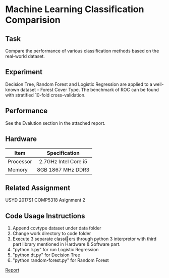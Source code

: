 # Machine Learning Classification Comparision

## Task
Compare the performance of various classification methods based on the real-world dataset.

## Experiment
Decision Tree, Random Forest and Logistic Regression are applied to a well-known dataset - Forest Cover Type. The benchmark of ROC can be found with stratified 10-fold cross-validation.

## Performance
See the Evalution section in the attached report.

## Hardware
| Item      | Specification        | 
| --------  |:--------------------:|
| Processor | 2.7GHz Intel Core i5 |
| Memory    | 8GB 1867 MHz DDR3    |

## Related Assignment
USYD 2017S1 COMP5318 Asignment 2

## Code Usage Instructions
1. Append covtype dataset under data folder
2. Change work directory to code folder
3. Execute 3 separate classiers through python
3 interpretor with third part library mentioned
in Hardware & Software part.
4. "python lr.py" for run Logistic Regression
5. "python dt.py" for Decision Tree
6. "python random-forest.py" for Random Forest

[Report](/report.pdf)
